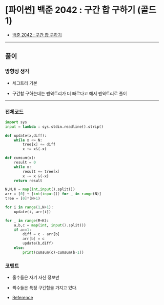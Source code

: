 # **\[파이썬\] 백준 2042 : 구간 합 구하기 (골드1)**

* [백준 2042 : 구간 합 구하기](https://www.acmicpc.net/problem/2042)

---

## **풀이**

### **방향성 생각**

* 세그트리 기본

* 구간합 구하는데는 펜윅트리가 더 빠르다고 해서 펜윅트리로 풀이

---

### **전체코드**

```python
import sys
input = lambda : sys.stdin.readline().strip()

def update(x,diff):
    while x <= N:
        tree[x] += diff
        x += x&(-x)

def cumsum(x):
    result = 0
    while x:
        result += tree[x]
        x -= x &(-x)
    return result

N,M,K = map(int,input().split())
arr = [0] + [int(input()) for _ in range(N)]
tree = [0]*(N+1)

for i in range(1,N+1):
    update(i, arr[i])

for _ in range(M+K):
    a,b,c = map(int, input().split())
    if a==1:
        diff = c - arr[b]
        arr[b] = c
        update(b,diff)
    else:
        print(cumsum(c)-cumsum(b-1))
```

### **코멘트**

* 홀수들은 자기 자신 정보만

* 짝수들은 특정 구간합을 가지고 있다.

* [Reference](https://www.youtube.com/watch?v=fg2iGP4e2mc&ab_channel=%EB%8F%99%EB%B9%88%EB%82%98)
